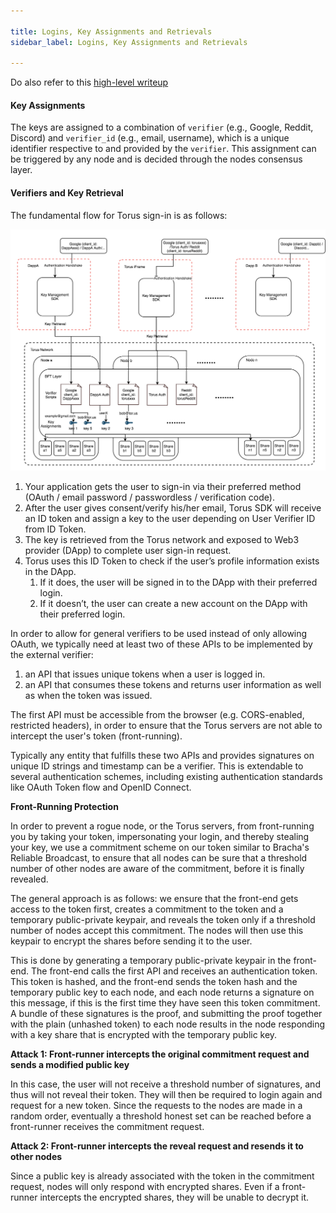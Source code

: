 ```yaml
---

title: Logins, Key Assignments and Retrievals
sidebar_label: Logins, Key Assignments and Retrievals

---
```



Do also refer to this [high-level writeup](https://medium.com/toruslabs/key-assignments-resolution-and-retrieval-afb984500612)

#### Key Assignments <a id="key-assignments"></a>

The keys are assigned to a combination of `verifier` \(e.g., Google, Reddit, Discord\) and `verifier_id` \(e.g., email, username\), which is a unique identifier respective to and provided by the `verifier`.‌ This assignment can be triggered by any node and is decided through the nodes consensus layer.

#### Verifiers and Key Retrieval <a id="verifiers-and-key-retrieval"></a>

The fundamental flow for Torus sign-in is as follows:

![Standard login with OAuth2 \(Google, Facebook, Apple, Reddit, Discord, Twitch\)](../../static/assets/image.png)

1. Your application gets the user to sign-in via their preferred method \(OAuth / email password / passwordless / verification code\).
2. After the user gives consent/verify his/her email, Torus SDK will receive an ID token and assign a key to the user depending on User Verifier ID from ID Token.
3. The key is retrieved from the Torus network and exposed to Web3 provider \(DApp\) to complete user sign-in request. 
4. Torus uses this ID Token to check if the user’s profile information exists in the DApp.
   1. If it does, the user will be signed in to the DApp with their preferred login. 
   2. If it doesn’t, the user can create a new account on the DApp with their preferred login.

In order to allow for general verifiers to be used instead of only allowing OAuth, we typically need at least two of these APIs to be implemented by the external verifier:‌

1. an API that issues unique tokens when a user is logged in.
2. an API that consumes these tokens and returns user information as well as when the token was issued.

The first API must be accessible from the browser \(e.g. CORS-enabled, restricted headers\), in order to ensure that the Torus servers are not able to intercept the user's token \(front-running\).

Typically any entity that fulfills these two APIs and provides signatures on unique ID strings and timestamp can be a verifier. This is extendable to several authentication schemes, including existing authentication standards like OAuth Token flow and OpenID Connect.‌

**Front-Running Protection**

In order to prevent a rogue node, or the Torus servers, from front-running you by taking your token, impersonating your login, and thereby stealing your key, we use a commitment scheme on our token similar to Bracha's Reliable Broadcast, to ensure that all nodes can be sure that a threshold number of other nodes are aware of the commitment, before it is finally revealed.‌

The general approach is as follows: we ensure that the front-end gets access to the token first, creates a commitment to the token and a temporary public-private keypair, and reveals the token only if a threshold number of nodes accept this commitment. The nodes will then use this keypair to encrypt the shares before sending it to the user.

This is done by generating a temporary public-private keypair in the front-end. The front-end calls the first API and receives an authentication token. This token is hashed, and the front-end sends the token hash and the temporary public key to each node, and each node returns a signature on this message, if this is the first time they have seen this token commitment. A bundle of these signatures is the proof, and submitting the proof together with the plain \(unhashed token\) to each node results in the node responding with a key share that is encrypted with the temporary public key.

**Attack 1: Front-runner intercepts the original commitment request and sends a modified public key**

In this case, the user will not receive a threshold number of signatures, and thus will not reveal their token. They will then be required to login again and request for a new token. Since the requests to the nodes are made in a random order, eventually a threshold honest set can be reached before a front-runner receives the commitment request.

**Attack 2: Front-runner intercepts the reveal request and resends it to other nodes**

Since a public key is already associated with the token in the commitment request, nodes will only respond with encrypted shares. Even if a front-runner intercepts the encrypted shares, they will be unable to decrypt it.

